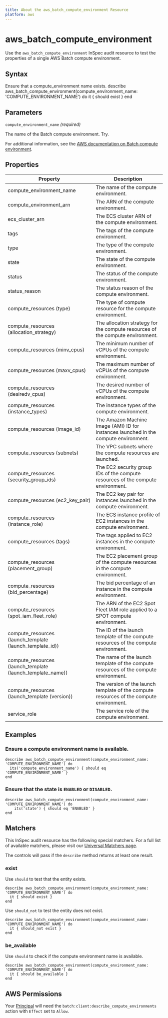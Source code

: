 ```yaml
---
title: About the aws_batch_compute_environment Resource
platform: aws
---
```


# aws\_batch\_compute\_environment

Use the `aws_batch_compute_environment` InSpec audit resource to test the properties of a single AWS Batch compute environment.

## Syntax

Ensure that a compute_environment name exists.
    describe aws_batch_compute_environment(compute_environment_name: 'COMPUTE_ENVIRONMENT_NAME') do
      it { should exist }
    end

## Parameters

`compute_environment_name` _(required)_

The name of the Batch compute environment. Try.

For additional information, see the [AWS documentation on Batch compute environment](https://docs.aws.amazon.com/AWSCloudFormation/latest/UserGuide/aws-resource-batch-computeenvironment.html).

## Properties

| Property | Description|
| --- | --- |
| compute_environment_name | The name of the compute environment. |
| compute_environment_arn | The ARN of the compute environment. |
| ecs_cluster_arn | The ECS cluster ARN of the compute environment. |
| tags | The tags of the compute environment. |
| type | The type of the compute environment. |
| state | The state of the compute environment. |
| status | The status of the compute environment. |
| status_reason | The status reason of the compute environment. |
| compute_resources (type) | The type of compute resource for the compute environment. |
| compute_resources (allocation_strategy) | The allocation strategy for the compute resources of the compute environment. |
| compute_resources (minv_cpus) | The minimum number of vCPUs of the compute environment. |
| compute_resources (maxv_cpus) | The maximum number of vCPUs of the compute environment. |
| compute_resources (desiredv_cpus) | The desired number of vCPUs of the compute environment. |
| compute_resources (instance_types) | The instance types of the compute environment. |
| compute_resources (image_id) | The Amazon Machine Image (AMI) ID for instances launched in the compute environment. |
| compute_resources (subnets) | The VPC subnets where the compute resources are launched. |
| compute_resources (security_group_ids) | The EC2 security group IDs of the compute resources of the compute environment. |
| compute_resources (ec2_key_pair) | The EC2 key pair for instances launched in the compute environment. |
| compute_resources (instance_role) | The ECS instance profile of EC2 instances in the compute environment. |
| compute_resources (tags) | The tags applied to EC2 instances in the compute environment. |
| compute_resources (placement_group) | The EC2 placement group of the compute resources in the compute environment. |
| compute_resources (bid_percentage) | The bid percentage of an instance in the compute environment. |
| compute_resources (spot_iam_fleet_role) | The ARN of the EC2 Spot Fleet IAM role applied to a SPOT compute environment. |
| compute_resources (launch_template (launch_template_id)) | The ID of the launch template of the compute resources of the compute environment. |
| compute_resources (launch_template (launch_template_name)) | The name of the launch template of the compute resources of the compute environment. |
| compute_resources (launch_template (version)) | The version of the launch template of the compute resources of the compute environment. |
| service_role | The service role of the compute environment. |

## Examples

### Ensure a compute environment name is available.

    describe aws_batch_compute_environment(compute_environment_name: 'COMPUTE_ENVIRONMENT_NAME') do
      its('compute_environment_name') { should eq 'COMPUTE_ENVIRONMENT_NAME' }
    end

### Ensure that the state is `ENABLED` or `DISABLED`.

    describe aws_batch_compute_environment(compute_environment_name: 'COMPUTE_ENVIRONMENT_NAME') do
        its('state') { should eq 'ENABLED' }
    end

## Matchers

This InSpec audit resource has the following special matchers. For a full list of available matchers, please visit our [Universal Matchers page](https://www.inspec.io/docs/reference/matchers/).

The controls will pass if the `describe` method returns at least one result.

### exist

Use `should` to test that the entity exists.

    describe aws_batch_compute_environment(compute_environment_name: 'COMPUTE_ENVIRONMENT_NAME') do
      it { should exist }
    end

Use `should_not` to test the entity does not exist.

    describe aws_batch_compute_environment(compute_environment_name: 'COMPUTE_ENVIRONMENT_NAME') do
      it { should_not exist }
    end

### be_available

Use `should` to check if the compute environment name is available.

    describe aws_batch_compute_environment(compute_environment_name: 'COMPUTE_ENVIRONMENT_NAME') do
      it { should be_available }
    end

## AWS Permissions

Your [Principal](https://docs.aws.amazon.com/IAM/latest/UserGuide/intro-structure.html#intro-structure-principal) will need the `batch:client:describe_compute_environments` action with `Effect` set to `Allow`.

